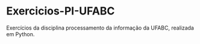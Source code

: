 # Exercicios-PI-UFABC
 Exercícios da disciplina processamento da informação da UFABC, realizada em Python.
